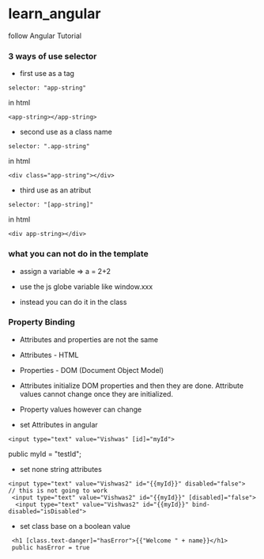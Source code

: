 # learn_angular
follow Angular Tutorial

### 3 ways of use selector
- first use as a tag
```
selector: "app-string"
```
in html
```
<app-string></app-string>
```
- second use as a class name
```
selector: ".app-string"
```
in html
```
<div class="app-string"></div>
```
- third use as an atribut
```
selector: "[app-string]"
```
in html
```
<div app-string></div>
```

### what you can not do in the template

- assign a variable => a = 2+2
- use the js globe variable like window.xxx

- instead you can do it in the class

### Property Binding
- Attributes and properties are not the same
- Attributes - HTML
- Properties - DOM (Document Object Model)
- Attributes initialize DOM properties and then they are done. Attribute values cannot change once they are initialized.
- Property values however can change

- set Attributes in angular 
```
<input type="text" value="Vishwas" [id]="myId">
```
public myId = "testId";

- set none string attributes
```
<input type="text" value="Vishwas2" id="{{myId}}" disabled="false">
// this is not going to work
 <input type="text" value="Vishwas2" id="{{myId}}" [disabled]="false">
  <input type="text" value="Vishwas2" id="{{myId}}" bind-disabled="isDisabled">
 ```

 - set class base on a boolean value
 ```
  <h1 [class.text-danger]="hasError">{{"Welcome " + name}}</h1>
  public hasError = true
 ```